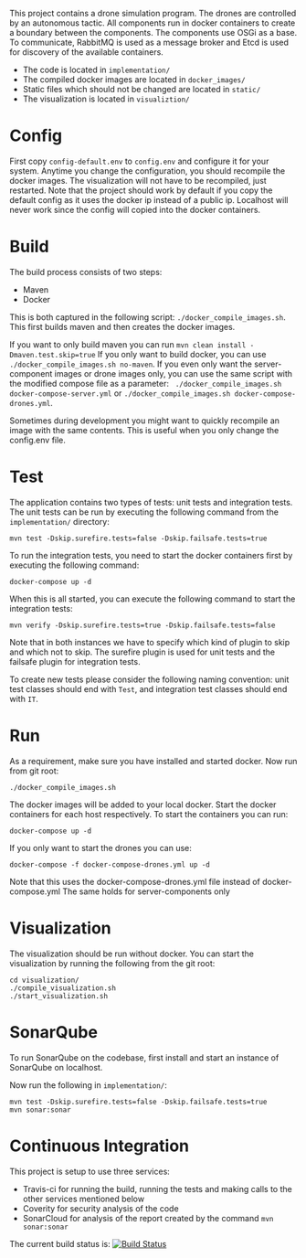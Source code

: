 This project contains a drone simulation program. The drones are controlled by an autonomous tactic. All components run in docker containers to create a boundary 
between the components. The components use OSGi as a base. To communicate, RabbitMQ is used as a message broker and Etcd is used for discovery of the available 
containers.

- The code is located in `implementation/`
- The compiled docker images are located in `docker_images/`
- Static files which should not be changed are located in `static/`
- The visualization is located in `visualiztion/`

# Config
First copy `config-default.env` to `config.env` and configure it for your system. Anytime you change the configuration, you should recompile the docker images. The 
visualization will not have to be recompiled, just restarted. Note that the project should work by default if you copy the default config as it uses the docker ip 
instead of a public ip. Localhost will never work since the config will copied into the docker containers.

# Build
The build process consists of two steps:
- Maven
- Docker

This is both captured in the following script: `./docker_compile_images.sh`. This first builds maven and then creates the docker images.

If you want to only build maven you can run `mvn clean install -Dmaven.test.skip=true` 
If you only want to build docker, you can use `./docker_compile_images.sh no-maven`.
If you even only want the server-component images or drone images only, you can use the same script with the modified compose file as a parameter: `
./docker_compile_images.sh docker-compose-server.yml` or `./docker_compile_images.sh docker-compose-drones.yml`.

Sometimes during development you might want to quickly recompile an image with the same contents. This is useful when you only change the config.env file.

# Test
The application contains two types of tests: unit tests and integration tests. The unit tests can be run by executing the following command from the `implementation/` 
directory:
```
mvn test -Dskip.surefire.tests=false -Dskip.failsafe.tests=true 
```
To run the integration tests, you need to start the docker containers first by executing the following command:
```
docker-compose up -d
```
When this is all started, you can execute the following command to start the integration tests:
```
mvn verify -Dskip.surefire.tests=true -Dskip.failsafe.tests=false
```
Note that in both instances we have to specify which kind of plugin to skip and which not to skip. The surefire plugin is used for unit tests and the failsafe plugin 
for integration tests.

To create new tests please consider the following naming convention: unit test classes should end with `Test`, and integration test classes should end with `IT`.

# Run
As a requirement, make sure you have installed and started docker.
Now run from git root:
```
./docker_compile_images.sh
```

The docker images will be added to your local docker. Start the docker containers for each host respectively.
To start the containers you can run: 
```
docker-compose up -d
```
If you only want to start the drones you can use:
```
docker-compose -f docker-compose-drones.yml up -d
``` 
Note that this uses the docker-compose-drones.yml file instead of docker-compose.yml
The same holds for server-components only


# Visualization
The visualization should be run without docker. You can start the visualization by running the following from the git root:
```
cd visualization/
./compile_visualization.sh
./start_visualization.sh
```

# SonarQube
To run SonarQube on the codebase, first install and start an instance of SonarQube on localhost.

Now run the following in `implementation/`:
```
mvn test -Dskip.surefire.tests=false -Dskip.failsafe.tests=true
mvn sonar:sonar
```

# Continuous Integration
This project is setup to use three services:
- Travis-ci for running the build, running the tests and making calls to the other services mentioned below
- Coverity for security analysis of the code
- SonarCloud for analysis of the report created by the command `mvn sonar:sonar`

The current build status is: [![Build Status](https://travis-ci.org/marty30/Drones-Simulator.svg?branch=master)](https://travis-ci.org/marty30/Drones-Simulator)

